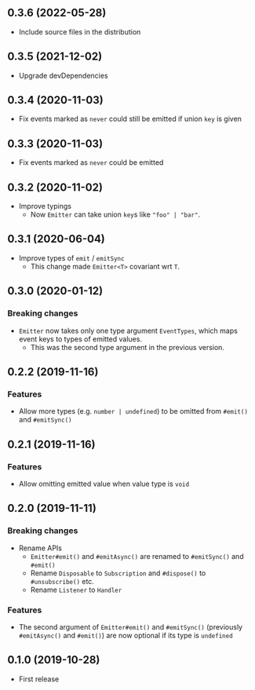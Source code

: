 ## 0.3.6 (2022-05-28)
- Include source files in the distribution

## 0.3.5 (2021-12-02)
- Upgrade devDependencies

## 0.3.4 (2020-11-03)
- Fix events marked as `never` could still be emitted if union `key` is given

## 0.3.3 (2020-11-03)
- Fix events marked as `never` could be emitted

## 0.3.2 (2020-11-02)
- Improve typings
  - Now `Emitter` can take union `key`s like `"foo" | "bar"`.

## 0.3.1 (2020-06-04)
- Improve types of `emit` / `emitSync`
  - This change made `Emitter<T>` covariant wrt `T`.

## 0.3.0 (2020-01-12)
### Breaking changes
- `Emitter` now takes only one type argument `EventTypes`, which maps event keys to types of emitted values.
  - This was the second type argument in the previous version.

## 0.2.2 (2019-11-16)
### Features
- Allow more types (e.g. `number | undefined`) to be omitted from `#emit()` and `#emitSync()`

## 0.2.1 (2019-11-16)
### Features
- Allow omitting emitted value when value type is `void`

## 0.2.0 (2019-11-11)
### Breaking changes
- Rename APIs
  - `Emitter#emit()` and `#emitAsync()` are renamed to `#emitSync()` and `#emit()`
  - Rename `Disposable` to `Subscription` and `#dispose()` to `#unsubscribe()` etc.
  - Rename `Listener` to `Handler`

### Features
- The second argument of `Emitter#emit()` and `#emitSync()` (previously `#emitAsync()` and `#emit()`) are now optional if its type is `undefined`

## 0.1.0 (2019-10-28)
- First release
